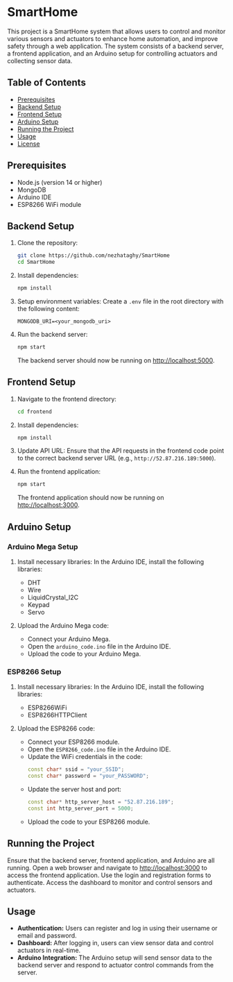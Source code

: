 # SmartHome

This project is a SmartHome system that allows users to control and monitor various sensors and actuators to enhance home automation, and improve safety through a web application. The system consists of a backend server, a frontend application, and an Arduino setup for controlling actuators and collecting sensor data.

## Table of Contents
- [Prerequisites](#prerequisites)
- [Backend Setup](#backend-setup)
- [Frontend Setup](#frontend-setup)
- [Arduino Setup](#arduino-setup)
- [Running the Project](#running-the-project)
- [Usage](#usage)
- [License](#license)

## Prerequisites
- Node.js (version 14 or higher)
- MongoDB
- Arduino IDE
- ESP8266 WiFi module

## Backend Setup
1. Clone the repository:
    ```sh
    git clone https://github.com/nezhataghy/SmartHome
    cd SmartHome
    ```
2. Install dependencies:
    ```sh
    npm install
    ```
3. Setup environment variables:
    Create a `.env` file in the root directory with the following content:
    ```env
    MONGODB_URI=<your_mongodb_uri>
    ```
4. Run the backend server:
    ```sh
    npm start
    ```
    The backend server should now be running on [http://localhost:5000](http://localhost:5000).

## Frontend Setup
1. Navigate to the frontend directory:
    ```sh
    cd frontend
    ```
2. Install dependencies:
    ```sh
    npm install
    ```
3. Update API URL:
    Ensure that the API requests in the frontend code point to the correct backend server URL (e.g., `http://52.87.216.189:5000`).

4. Run the frontend application:
    ```sh
    npm start
    ```
    The frontend application should now be running on [http://localhost:3000](http://localhost:3000).

## Arduino Setup

### Arduino Mega Setup
1. Install necessary libraries:
    In the Arduino IDE, install the following libraries:
    - DHT
    - Wire
    - LiquidCrystal_I2C
    - Keypad
    - Servo

2. Upload the Arduino Mega code:
    - Connect your Arduino Mega.
    - Open the `arduino_code.ino` file in the Arduino IDE.
    - Upload the code to your Arduino Mega.

### ESP8266 Setup
1. Install necessary libraries:
    In the Arduino IDE, install the following libraries:
    - ESP8266WiFi
    - ESP8266HTTPClient

2. Upload the ESP8266 code:
    - Connect your ESP8266 module.
    - Open the `ESP8266_code.ino` file in the Arduino IDE.
    - Update the WiFi credentials in the code:
      ```cpp
      const char* ssid = "your_SSID";
      const char* password = "your_PASSWORD";
      ```
    - Update the server host and port:
      ```cpp
      const char* http_server_host = "52.87.216.189";
      const int http_server_port = 5000;
      ```
    - Upload the code to your ESP8266 module.

## Running the Project
Ensure that the backend server, frontend application, and Arduino are all running. Open a web browser and navigate to [http://localhost:3000](http://localhost:3000) to access the frontend application. Use the login and registration forms to authenticate. Access the dashboard to monitor and control sensors and actuators.

## Usage
- **Authentication:** Users can register and log in using their username or email and password.
- **Dashboard:** After logging in, users can view sensor data and control actuators in real-time.
- **Arduino Integration:** The Arduino setup will send sensor data to the backend server and respond to actuator control commands from the server.
